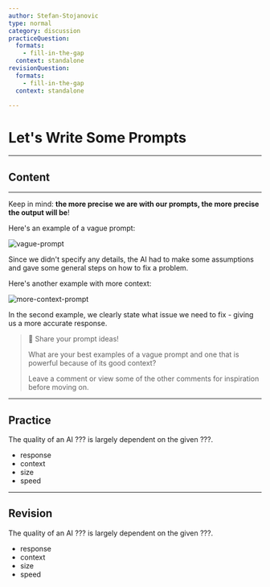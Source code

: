 ```yaml
---
author: Stefan-Stojanovic
type: normal
category: discussion
practiceQuestion:
  formats:
    - fill-in-the-gap
  context: standalone
revisionQuestion:
  formats:
    - fill-in-the-gap
  context: standalone

---
```


# Let's Write Some Prompts

---

## Content

---

Keep in mind: **the more precise we are with our prompts, the more precise the output will be**!

Here's an example of a vague prompt:

![vague-prompt](https://img.enkipro.com/3bc2c3dbecd6408ba631d6045eaafafd.png)

Since we didn't specify any details, the AI had to make some assumptions and gave some general steps on how to fix a problem.

Here's another example with more context:

![more-context-prompt](https://img.enkipro.com/8564b7c6a3c1835e2095dca3e1513c01.png)

In the second example, we clearly state what issue we need to fix - giving us a more accurate response.

> 💬 Share your prompt ideas!
>
> What are your best examples of a vague prompt and one that is powerful because of its good context? 
>
> Leave a comment or view some of the other comments for inspiration before moving on.


---

## Practice 

The quality of an AI ??? is largely dependent on the given ???.

- response
- context
- size
- speed

---

## Revision

The quality of an AI ??? is largely dependent on the given ???.

- response
- context
- size
- speed